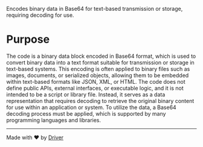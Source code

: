 <!--------------------------------------------------------------------------------->
<!-- IMPORTANT: This file is auto-generated by Driver (https://driver.ai). -------->
<!-- Manual edits may be overwritten on future commits. --------------------------->
<!--------------------------------------------------------------------------------->

Encodes binary data in Base64 for text-based transmission or storage, requiring decoding for use.

# Purpose
The code is a binary data block encoded in Base64 format, which is used to convert binary data into a text format suitable for transmission or storage in text-based systems. This encoding is often applied to binary files such as images, documents, or serialized objects, allowing them to be embedded within text-based formats like JSON, XML, or HTML. The code does not define public APIs, external interfaces, or executable logic, and it is not intended to be a script or library file. Instead, it serves as a data representation that requires decoding to retrieve the original binary content for use within an application or system. To utilize the data, a Base64 decoding process must be applied, which is supported by many programming languages and libraries.

---
Made with ❤️ by [Driver](https://www.driver.ai/)